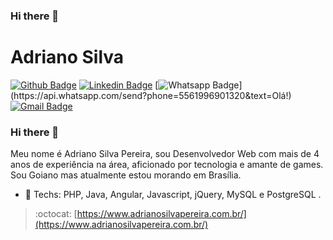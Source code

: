 ### Hi there 👋

<!--
**slivadrip/slivadrip** is a ✨ _special_ ✨ repository because its `README.md` (this file) appears on your GitHub profile.
-->


# Adriano Silva

[![Github Badge](https://img.shields.io/badge/-Github-000?style=flat-square&logo=Github&logoColor=white&link=https://github.com/slivadrip)](https://github.com/slivadrip)
[![Linkedin Badge](https://img.shields.io/badge/-LinkedIn-blue?style=flat-square&logo=Linkedin&logoColor=white&link=https://www.linkedin.com/in/adrianosilvapereira/)](https://www.linkedin.com/in/adrianosilvapereira/)
[![Whatsapp Badge](https://img.shields.io/badge/-Whatsapp-4CA143?style=flat-square&labelColor=4CA143&logo=whatsapp&logoColor=white&link=https://api.whatsapp.com/send?phone=5561996901320&text=Olá!)](https://api.whatsapp.com/send?phone=5561996901320&text=Olá!)
[![Gmail Badge](https://img.shields.io/badge/-Gmail-c14438?style=flat-square&logo=Gmail&logoColor=white&link=mailto:slivadrip@gmail.com)](mailto:slivadrip@gmail.com)

### Hi there 👋

Meu nome é Adriano Silva Pereira, sou Desenvolvedor Web com mais de 4 anos de experiência na área, aficionado por tecnologia e amante de games. Sou Goiano mas atualmente estou morando em Brasília.


- :rocket: Techs: PHP, Java, Angular, Javascript, jQuery, MySQL e PostgreSQL .

> :octocat: [https://www.adrianosilvapereira.com.br/](https://www.adrianosilvapereira.com.br/)
